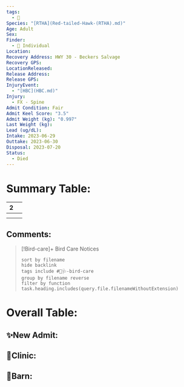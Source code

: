 ```yaml
---
tags:
  - 🦅
Species: "[RTHA](Red-tailed-Hawk-(RTHA).md)"
Age: Adult
Sex: 
Finder:
  - 🧑 Individual
Location: 
Recovery Address: HWY 30 - Beckers Salvage
Recovery GPS: 
LocationReleased: 
Release Address: 
Release GPS: 
InjuryEvent:
  - "[HBC](HBC.md)"
Injury:
  - FX - Spine
Admit Condition: Fair
Admit Keel Score: "3.5"
Admit Weight (kg): "0.997"
Last Weight (kg): 
Lead (ug/dL): 
Intake: 2023-06-29
Outtake: 2023-06-30
Disposal: 2023-07-20
Status:
  - Died
---
```


# Summary Table:

<div><table class="dataview table-view-table"><thead class="table-view-thead"><tr class="table-view-tr-header"><th class="table-view-th"><span></span><span class="dataview small-text">2</span></th><th class="table-view-th"><span></span></th></tr></thead><tbody class="table-view-tbody"><tr><td><span></span></td><td><span></span></td></tr><tr><td><span></span></td><td><span></span></td></tr></tbody></table></div>

## Comments:

> [!Bird-care]+ Bird Care Notices
>   ```tasks 
>   sort by filename
>   hide backlink
>   tags include #🦅🩺-bird-care 
>   group by filename reverse
>   filter by function task.heading.includes(query.file.filenameWithoutExtension)
>   ```

# Overall Table:

## ✨New Admit:



## 🏥Clinic:



## 🏡Barn:


